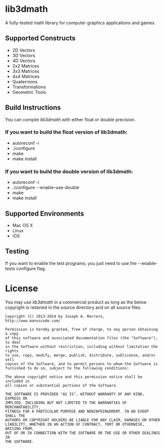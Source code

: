 # lib3dmath
A fully-tested math library for computer graphics applications and games.

## Supported Constructs
* 2D Vectors
* 3D Vectors
* 4D Vectors
* 2x2 Matrices
* 3x3 Matrices
* 4x4 Matrices
* Quaternions
* Transformations
* Geometric Tools

##  Build Instructions
You can compile *lib3dmath* with either float or double precision.
### If you want to build the float version of lib3dmath:
* autoreconf -i
* ./configure
* make
* make install

### If you want to build the double version of lib3dmath:
* autoreconf -i
* ./configure --enable-use-double
* make
* make install

##  Supported Environments
* Mac OS X
* Linux
* iOS

##  Testing
If you want to enable the test programs, you just need to use the
--enable-tests configure flag.

# License
You may use *lib3dmath* in a commercial product as long as the below copyright is retained in the source directory and on all source files.

    Copyright (C) 2013-2014 by Joseph A. Marrero, http://www.manvscode.com/
    
    Permission is hereby granted, free of charge, to any person obtaining a copy
    of this software and associated documentation files (the "Software"), to deal
    in the Software without restriction, including without limitation the rights
    to use, copy, modify, merge, publish, distribute, sublicense, and/or sell
    copies of the Software, and to permit persons to whom the Software is
    furnished to do so, subject to the following conditions:
    
    The above copyright notice and this permission notice shall be included in
    all copies or substantial portions of the Software.
    
    THE SOFTWARE IS PROVIDED "AS IS", WITHOUT WARRANTY OF ANY KIND, EXPRESS OR
    IMPLIED, INCLUDING BUT NOT LIMITED TO THE WARRANTIES OF MERCHANTABILITY,
    FITNESS FOR A PARTICULAR PURPOSE AND NONINFRINGEMENT. IN NO EVENT SHALL THE
    AUTHORS OR COPYRIGHT HOLDERS BE LIABLE FOR ANY CLAIM, DAMAGES OR OTHER
    LIABILITY, WHETHER IN AN ACTION OF CONTRACT, TORT OR OTHERWISE, ARISING FROM,
    OUT OF OR IN CONNECTION WITH THE SOFTWARE OR THE USE OR OTHER DEALINGS IN
    THE SOFTWARE.

